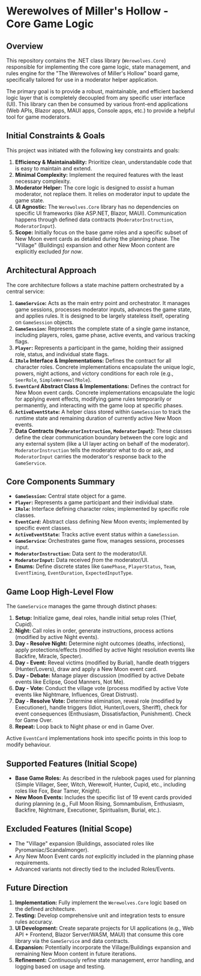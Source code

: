 # Werewolves of Miller's Hollow - Core Game Logic

## Overview

This repository contains the .NET class library (`Werewolves.Core`) responsible for implementing the core game logic, state management, and rules engine for the "The Werewolves of Miller's Hollow" board game, specifically tailored for use in a moderator helper application.

The primary goal is to provide a robust, maintainable, and efficient backend logic layer that is completely decoupled from any specific user interface (UI). This library can then be consumed by various front-end applications (Web APIs, Blazor apps, MAUI apps, Console apps, etc.) to provide a helpful tool for game moderators.

## Initial Constraints & Goals

This project was initiated with the following key constraints and goals:

1.  **Efficiency & Maintainability:** Prioritize clean, understandable code that is easy to maintain and extend.
2.  **Minimal Complexity:** Implement the required features with the least necessary complexity.
3.  **Moderator Helper:** The core logic is designed to *assist* a human moderator, not replace them. It relies on moderator input to update the game state.
4.  **UI Agnostic:** The `Werewolves.Core` library has no dependencies on specific UI frameworks (like ASP.NET, Blazor, MAUI). Communication happens through defined data contracts (`ModeratorInstruction`, `ModeratorInput`).
5.  **Scope:** Initially focus on the base game roles and a specific subset of New Moon event cards as detailed during the planning phase. The "Village" (Buildings) expansion and other New Moon content are explicitly excluded *for now*.

## Architectural Approach

The core architecture follows a state machine pattern orchestrated by a central service:

1.  **`GameService`:** Acts as the main entry point and orchestrator. It manages game sessions, processes moderator inputs, advances the game state, and applies rules. It is designed to be largely stateless itself, operating on `GameSession` objects.
2.  **`GameSession`:** Represents the complete state of a single game instance, including players, roles, game phase, active events, and various tracking flags.
3.  **`Player`:** Represents a participant in the game, holding their assigned role, status, and individual state flags.
4.  **`IRole` Interface & Implementations:** Defines the contract for all character roles. Concrete implementations encapsulate the unique logic, powers, night actions, and victory conditions for each role (e.g., `SeerRole`, `SimpleWerewolfRole`).
5.  **`EventCard` Abstract Class & Implementations:** Defines the contract for New Moon event cards. Concrete implementations encapsulate the logic for applying event effects, modifying game rules temporarily or permanently, and interacting with the game loop at specific phases.
6.  **`ActiveEventState`:** A helper class stored within `GameSession` to track the runtime state and remaining duration of currently active New Moon events.
7.  **Data Contracts (`ModeratorInstruction`, `ModeratorInput`):** These classes define the clear communication boundary between the core logic and any external system (like a UI layer acting on behalf of the moderator). `ModeratorInstruction` tells the moderator what to do or ask, and `ModeratorInput` carries the moderator's response back to the `GameService`.

## Core Components Summary

*   **`GameSession`:** Central state object for a game.
*   **`Player`:** Represents a game participant and their individual state.
*   **`IRole`:** Interface defining character roles; implemented by specific role classes.
*   **`EventCard`:** Abstract class defining New Moon events; implemented by specific event classes.
*   **`ActiveEventState`:** Tracks active event status within a `GameSession`.
*   **`GameService`:** Orchestrates game flow, manages sessions, processes input.
*   **`ModeratorInstruction`:** Data sent *to* the moderator/UI.
*   **`ModeratorInput`:** Data received *from* the moderator/UI.
*   **Enums:** Define discrete states like `GamePhase`, `PlayerStatus`, `Team`, `EventTiming`, `EventDuration`, `ExpectedInputType`.

## Game Loop High-Level Flow

The `GameService` manages the game through distinct phases:

1.  **Setup:** Initialize game, deal roles, handle initial setup roles (Thief, Cupid).
2.  **Night:** Call roles in order, generate instructions, process actions (modified by active Night events).
3.  **Day - Resolve Night:** Determine night outcomes (deaths, infections), apply protections/effects (modified by active Night resolution events like Backfire, Miracle, Specter).
4.  **Day - Event:** Reveal victims (modified by Burial), handle death triggers (Hunter/Lovers), draw and apply a New Moon event card.
5.  **Day - Debate:** Manage player discussion (modified by active Debate events like Eclipse, Good Manners, Not Me).
6.  **Day - Vote:** Conduct the village vote (process modified by active Vote events like Nightmare, Influences, Great Distrust).
7.  **Day - Resolve Vote:** Determine elimination, reveal role (modified by Executioner), handle triggers (Idiot, Hunter/Lovers, Sheriff), check for event consequences (Enthusiasm, Dissatisfaction, Punishment). Check for Game Over.
8.  **Repeat:** Loop back to Night phase or end in Game Over.

Active `EventCard` implementations hook into specific points in this loop to modify behaviour.

## Supported Features (Initial Scope)

*   **Base Game Roles:** As described in the rulebook pages used for planning (Simple Villager, Seer, Witch, Werewolf, Hunter, Cupid, etc., including roles like Fox, Bear Tamer, Knight).
*   **New Moon Events:** Includes the specific list of 19 event cards provided during planning (e.g., Full Moon Rising, Somnambulism, Enthusiasm, Backfire, Nightmare, Executioner, Spiritualism, Burial, etc.).

## Excluded Features (Initial Scope)

*   The "Village" expansion (Buildings, associated roles like Pyromaniac/Scandalmonger).
*   Any New Moon Event cards *not* explicitly included in the planning phase requirements.
*   Advanced variants not directly tied to the included Roles/Events.

## Future Direction

1.  **Implementation:** Fully implement the `Werewolves.Core` logic based on the defined architecture.
2.  **Testing:** Develop comprehensive unit and integration tests to ensure rules accuracy.
3.  **UI Development:** Create separate projects for UI applications (e.g., Web API + Frontend, Blazor Server/WASM, MAUI) that consume this core library via the `GameService` and data contracts.
4.  **Expansion:** Potentially incorporate the Village/Buildings expansion and remaining New Moon content in future iterations.
5.  **Refinement:** Continuously refine state management, error handling, and logging based on usage and testing.
